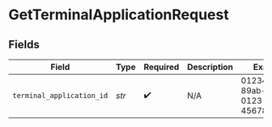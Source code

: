 # GetTerminalApplicationRequest


## Fields

| Field                                | Type                                 | Required                             | Description                          | Example                              |
| ------------------------------------ | ------------------------------------ | ------------------------------------ | ------------------------------------ | ------------------------------------ |
| `terminal_application_id`            | *str*                                | :heavy_check_mark:                   | N/A                                  | 01234567-89ab-cdef-0123-456789abcdef |